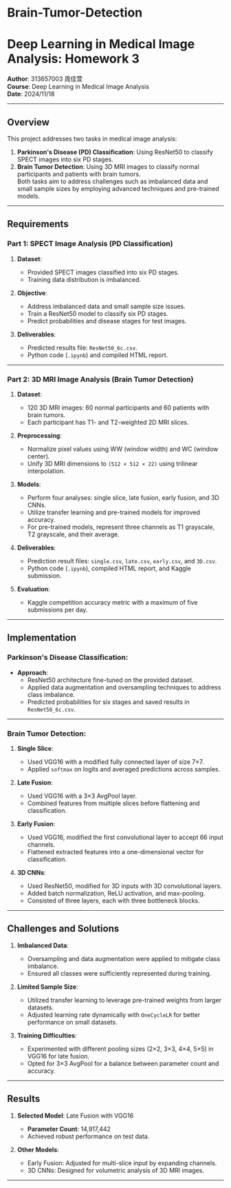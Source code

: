 # Brain-Tumor-Detection

# Deep Learning in Medical Image Analysis: Homework 3

**Author**: 313657003 周佳萱  
**Course**: Deep Learning in Medical Image Analysis  
**Date**: 2024/11/18  

---

## Overview

This project addresses two tasks in medical image analysis:  
1. **Parkinson's Disease (PD) Classification**: Using ResNet50 to classify SPECT images into six PD stages.  
2. **Brain Tumor Detection**: Using 3D MRI images to classify normal participants and patients with brain tumors.  
Both tasks aim to address challenges such as imbalanced data and small sample sizes by employing advanced techniques and pre-trained models.

---

## Requirements

### Part 1: SPECT Image Analysis (PD Classification)
1. **Dataset**:
   - Provided SPECT images classified into six PD stages.
   - Training data distribution is imbalanced.

2. **Objective**:
   - Address imbalanced data and small sample size issues.
   - Train a ResNet50 model to classify six PD stages.
   - Predict probabilities and disease stages for test images.

3. **Deliverables**:
   - Predicted results file: `ResNet50_6c.csv`.
   - Python code (`.ipynb`) and compiled HTML report.

---

### Part 2: 3D MRI Image Analysis (Brain Tumor Detection)
1. **Dataset**:
   - 120 3D MRI images: 60 normal participants and 60 patients with brain tumors.
   - Each participant has T1- and T2-weighted 2D MRI slices.

2. **Preprocessing**:
   - Normalize pixel values using WW (window width) and WC (window center).
   - Unify 3D MRI dimensions to `(512 × 512 × 22)` using trilinear interpolation.

3. **Models**:
   - Perform four analyses: single slice, late fusion, early fusion, and 3D CNNs.
   - Utilize transfer learning and pre-trained models for improved accuracy.
   - For pre-trained models, represent three channels as T1 grayscale, T2 grayscale, and their average.

4. **Deliverables**:
   - Prediction result files: `single.csv`, `late.csv`, `early.csv`, and `3D.csv`.
   - Python code (`.ipynb`), compiled HTML report, and Kaggle submission.

5. **Evaluation**:
   - Kaggle competition accuracy metric with a maximum of five submissions per day.

---

## Implementation

### Parkinson's Disease Classification:
- **Approach**: 
  - ResNet50 architecture fine-tuned on the provided dataset.
  - Applied data augmentation and oversampling techniques to address class imbalance.
  - Predicted probabilities for six stages and saved results in `ResNet50_6c.csv`.

---

### Brain Tumor Detection:
1. **Single Slice**:
   - Used VGG16 with a modified fully connected layer of size 7×7.
   - Applied `softmax` on logits and averaged predictions across samples.

2. **Late Fusion**:
   - Used VGG16 with a 3×3 AvgPool layer.
   - Combined features from multiple slices before flattening and classification.

3. **Early Fusion**:
   - Used VGG16, modified the first convolutional layer to accept 66 input channels.
   - Flattened extracted features into a one-dimensional vector for classification.

4. **3D CNNs**:
   - Used ResNet50, modified for 3D inputs with 3D convolutional layers.
   - Added batch normalization, ReLU activation, and max-pooling.
   - Consisted of three layers, each with three bottleneck blocks.

---

## Challenges and Solutions

1. **Imbalanced Data**:
   - Oversampling and data augmentation were applied to mitigate class imbalance.
   - Ensured all classes were sufficiently represented during training.

2. **Limited Sample Size**:
   - Utilized transfer learning to leverage pre-trained weights from larger datasets.
   - Adjusted learning rate dynamically with `OneCycleLR` for better performance on small datasets.

3. **Training Difficulties**:
   - Experimented with different pooling sizes (2×2, 3×3, 4×4, 5×5) in VGG16 for late fusion.
   - Opted for 3×3 AvgPool for a balance between parameter count and accuracy.

---

## Results

1. **Selected Model**: Late Fusion with VGG16  
   - **Parameter Count**: 14,917,442  
   - Achieved robust performance on test data.

2. **Other Models**:
   - Early Fusion: Adjusted for multi-slice input by expanding channels.
   - 3D CNNs: Designed for volumetric analysis of 3D MRI images.

---

